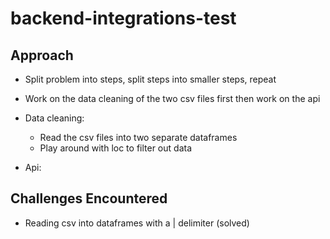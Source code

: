 # backend-integrations-test

## Approach
- Split problem into steps, split steps into smaller steps, repeat
- Work on the data cleaning of the two csv files first then work on the api
- Data cleaning:
  - Read the csv files into two separate dataframes
  - Play around with loc to filter out data

- Api:

## Challenges Encountered
- Reading csv into dataframes with a | delimiter (solved)